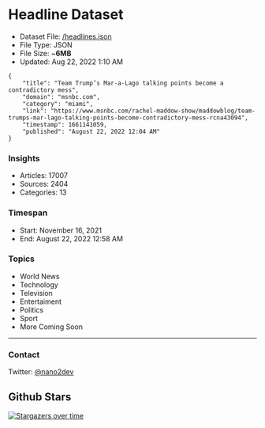 # Headline Dataset

- Dataset File: [/headlines.json](https://raw.githubusercontent.com/fwd/news/master/headlines.json) 
- File Type: JSON
- File Size: ~**6MB**
- Updated: Aug 22, 2022 1:10 AM

```
{
    "title": "Team Trump’s Mar-a-Lago talking points become a contradictory mess",
    "domain": "msnbc.com",
    "category": "miami",
    "link": "https://www.msnbc.com/rachel-maddow-show/maddowblog/team-trumps-mar-lago-talking-points-become-contradictory-mess-rcna43094",
    "timestamp": 1661141059,
    "published": "August 22, 2022 12:04 AM"
}
```

### Insights

- Articles: 17007
- Sources: 2404
- Categories: 13

### Timespan

- Start: November 16, 2021
- End: August 22, 2022 12:58 AM

### Topics

- World News
- Technology
- Television
- Entertaiment
- Politics
- Sport
- More Coming Soon

---

### Contact 

Twitter: [@nano2dev](https://twitter.com/nano2dev)

## Github Stars

[![Stargazers over time](https://starchart.cc/fwd/news.svg)](https://starchart.cc/fwd/news)
	
